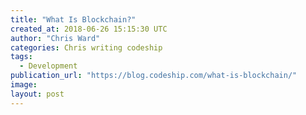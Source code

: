 ```yaml
---
title: "What Is Blockchain?"
created_at: 2018-06-26 15:15:30 UTC
author: "Chris Ward"
categories: Chris writing codeship
tags: 
  - Development
publication_url: "https://blog.codeship.com/what-is-blockchain/"
image: 
layout: post
---
```

